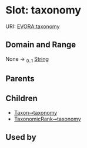 
# Slot: taxonomy



URI: [EVORA:taxonomy](https://evora-project.eu/taxonomy)


## Domain and Range

None &#8594;  <sub>0..1</sub> [String](types/String.md)

## Parents


## Children

 *  [Taxon➞taxonomy](Taxon_taxonomy.md)
 *  [TaxonomicRank➞taxonomy](TaxonomicRank_taxonomy.md)

## Used by

